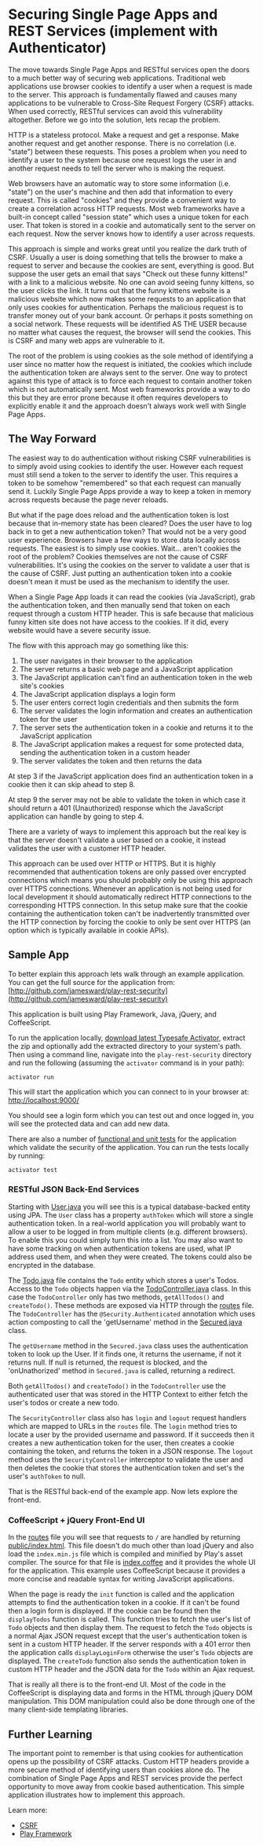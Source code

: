 Securing Single Page Apps and REST Services (implement with Authenticator)
===========================================

The move towards Single Page Apps and RESTful services open the doors to a much better way of securing web applications.  Traditional web applications use browser cookies to identify a user when a request is made to the server.  This approach is fundamentally flawed and causes many applications to be vulnerable to Cross-Site Request Forgery (CSRF) attacks.  When used correctly, RESTful services can avoid this vulnerability altogether.  Before we go into the solution, lets recap the problem.

HTTP is a stateless protocol.  Make a request and get a response.  Make another request and get another response.  There is no correlation (i.e. "state") between these requests.  This poses a problem when you need to identify a user to the system because one request logs the user in and another request needs to tell the server who is making the request.

Web browsers have an automatic way to store some information (i.e. "state") on the user's machine and then add that information to every request.  This is called "cookies" and they provide a convenient way to create a correlation across HTTP requests.  Most web frameworks have a built-in concept called "session state" which uses a unique token for each user.  That token is stored in a cookie and automatically sent to the server on each request.  Now the server knows how to identify a user across requests.

This approach is simple and works great until you realize the dark truth of CSRF.  Usually a user is doing something that tells the browser to make a request to server and because the cookies are sent, everything is good.  But suppose the user gets an email that says "Check out these funny kittens!" with a link to a malicious website.  No one can avoid seeing funny kittens, so the user clicks the link.  It turns out that the funny kittens website is a malicious website which now makes some requests to an application that only uses cookies for authentication.  Perhaps the malicious request is to transfer money out of your bank account.  Or perhaps it posts something on a social network.  These requests will be identified AS THE USER because no matter what causes the request, the browser will send the cookies.  This is CSRF and many web apps are vulnerable to it.

The root of the problem is using cookies as the sole method of identifying a user since no matter how the request is initiated, the cookies which include the authentication token are always sent to the server.  One way to protect against this type of attack is to force each request to contain another token which is not automatically sent.  Most web frameworks provide a way to do this but they are error prone because it often requires developers to explicitly enable it and the approach doesn't always work well with Single Page Apps.


The Way Forward
---------------

The easiest way to do authentication without risking CSRF vulnerabilities is to simply avoid using cookies to identify the user.  However each request must still send a token to the server to identify the user.  This requires a token to be somehow "remembered" so that each request can manually send it.  Luckily Single Page Apps provide a way to keep a token in memory across requests because the page never reloads.

But what if the page does reload and the authentication token is lost because that in-memory state has been cleared?  Does the user have to log back in to get a new authentication token?  That would not be a very good user experience.  Browsers have a few ways to store data locally across requests.  The easiest is to simply use cookies.  Wait...  aren't cookies the root of the problem?  Cookies themselves are not the cause of CSRF vulnerabilities.  It's using the cookies on the server to validate a user that is the cause of CSRF.  Just putting an authentication token into a cookie doesn't mean it must be used as the mechanism to identify the user.

When a Single Page App loads it can read the cookies (via JavaScript), grab the authentication token, and then manually send that token on each request through a custom HTTP header.  This is safe because that malicious funny kitten site does not have access to the cookies.  If it did, every website would have a severe security issue.

The flow with this approach may go something like this:

1. The user navigates in their browser to the application
2. The server returns a basic web page and a JavaScript application
3. The JavaScript application can't find an authentication token in the web site's cookies
4. The JavaScript application displays a login form
5. The user enters correct login credentials and then submits the form
6. The server validates the login information and creates an authentication token for the user
7. The server sets the authentication token in a cookie and returns it to the JavaScript application
8. The JavaScript application makes a request for some protected data, sending the authentication token in a custom header
9. The server validates the token and then returns the data

At step 3 if the JavaScript application does find an authentication token in a cookie then it can skip ahead to step 8.

At step 9 the server may not be able to validate the token in which case it should return a 401 (Unauthorized) response which the JavaScript application can handle by going to step 4.

There are a variety of ways to implement this approach but the real key is that the server doesn't validate a user based on a cookie, it instead validates the user with a customer HTTP header.

This approach can be used over HTTP or HTTPS.  But it is highly recommended that authentication tokens are only passed over encrypted connections which means you should probably only be using this approach over HTTPS connections.  Whenever an application is not being used for local development it should automatically redirect HTTP connections to the corresponding HTTPS connection.  In this setup make sure that the cookie containing the authentication token can't be inadvertently transmitted over the HTTP connection by forcing the cookie to only be sent over HTTPS (an option which is typically available in cookie APIs).


Sample App
----------

To better explain this approach lets walk through an example application.  You can get the full source for the application from: [http://github.com/jamesward/play-rest-security](http://github.com/jamesward/play-rest-security)

This application is built using Play Framework, Java, jQuery, and CoffeeScript.

To run the application locally, [download latest Typesafe Activator](http://www.playframework.com/download), extract the zip and optionally add the extracted directory to your system's path.  Then using a command line, navigate into the `play-rest-security` directory and run the following (assuming the `activator` command is in your path):

    activator run

This will start the application which you can connect to in your browser at: [http://localhost:9000/](http://localhost:9000/)

You should see a login form which you can test out and once logged in, you will see the protected data and can add new data.

There are also a number of [functional and unit tests](https://github.com/jamesward/play-rest-security/tree/master/test) for the application which validate the security of the application.  You can run the tests locally by running:

    activator test

### RESTful JSON Back-End Services

Starting with [User.java](https://github.com/jamesward/play-rest-security/tree/master/app/models/User.java) you will see this is a typical database-backed entity using JPA.  The `User` class has a property `authToken` which will store a single authentication token.  In a real-world application you will probably want to allow a user to be logged in from multiple clients (e.g. different browsers).  To enable this you could simply turn this into a list.  You may also want to have some tracking on when authentication tokens are used, what IP address used them, and when they were created.  The tokens could also be encrypted in the database.

The [Todo.java](https://github.com/jamesward/play-rest-security/tree/master/app/models/Todo.java) file contains the `Todo` entity which stores a user's Todos.  Access to the `Todo` objects happen via the [TodoController.java](https://github.com/jamesward/play-rest-security/tree/master/app/controllers/TodoController.java) class.  In this case the `TodoController` only has two methods, `getAllTodos()` and `createTodo()`.  These methods are exposed via HTTP through the [routes](https://github.com/jamesward/play-rest-security/tree/master/conf/routes) file.  The `TodoController` has the `@Security.Authenticated` annotation which uses action composting to call the 'getUsername' method in the [Secured.java](https://github.com/jamesward/play-rest-security/tree/master/app/controllers/Secured.java) class.

The `getUsername` method in the `Secured.java` class uses the authentication token to look up the User. If it finds one, it returns the username, if not it returns null. If null is returned, the request is blocked, and the 'onUnathorized' method in `Secured.java` is called, returning a redirect.

Both `getAllTodos()` and `createTodo()` in the `TodoController` use the authenticated user that was stored in the HTTP Context to either fetch the user's todos or create a new todo.

The `SecurityController` class also has `login` and `logout` request handlers which are mapped to URLs in the `routes` file.  The `login` method tries to locate a user by the provided username and password.  If it succeeds then it creates a new authentication token for the user, then creates a cookie containing the token, and returns the token in a JSON response.  The `logout` method uses the `SecurityController` interceptor to validate the user and then deletes the cookie that stores the authentication token and set's the user's `authToken` to null.

That is the RESTful back-end of the example app.  Now lets explore the front-end.

### CoffeeScript + jQuery Front-End UI

In the [routes](https://github.com/jamesward/play-rest-security/tree/master/conf/routes) file you will see that requests to `/` are handled by returning [public/index.html](https://github.com/jamesward/play-rest-security/tree/master/public/index.html).  This file doesn't do much other than load jQuery and also load the `index.min.js` file which is compiled and minified by Play's asset compiler.  The source for that file is [index.coffee](https://github.com/jamesward/play-rest-security/tree/master/app/assets/javascripts/index.coffee) and it provides the whole UI for the application.  This example uses CoffeeScript because it provides a more concise and readable syntax for writing JavaScript applications.

When the page is ready the `init` function is called and the application attempts to find the authentication token in a cookie.  If it can't be found then a login form is displayed.  If the cookie can be found then the `displayTodos` function is called.  This function tries to fetch the user's list of `Todo` objects and then display them.  The request to fetch the `Todo` objects is a normal Ajax JSON request except that the user's authentication token is sent in a custom HTTP header.  If the server responds with a 401 error then the application calls `displayLoginForm` otherwise the user's `Todo` objects are displayed.  The `createTodo` function also sends the authentication token in custom HTTP header and the JSON data for the `Todo` within an Ajax request.

That is really all there is to the front-end UI.  Most of the code in the CoffeeScript is displaying data and forms in the HTML through jQuery DOM manipulation.  This DOM manipulation could also be done through one of the many client-side templating libraries.


Further Learning
----------------

The important point to remember is that using cookies for authentication opens up the possibility of CSRF attacks.  Custom HTTP headers provide a more secure method of identifying users than cookies alone do.  The combination of Single Page Apps and REST services provide the perfect opportunity to move away from cookie based authentication.  This simple application illustrates how to implement this approach.

Learn more:

- [CSRF](http://en.wikipedia.org/wiki/XSRF)
- [Play Framework](http://playframework.com)
